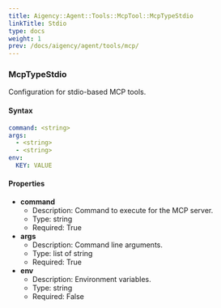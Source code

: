 ```yaml
---
title: Aigency::Agent::Tools::McpTool::McpTypeStdio
linkTitle: Stdio
type: docs
weight: 1
prev: /docs/aigency/agent/tools/mcp/
---
```


### McpTypeStdio
Configuration for stdio-based MCP tools.

#### Syntax
```yaml
command: <string>
args:
  - <string>
  - <string>
env:
  KEY: VALUE
```

#### Properties

- **command**
  - Description: Command to execute for the MCP server.
  - Type: string
  - Required: True
- **args**
  - Description: Command line arguments.
  - Type: list of string
  - Required: True
- **env**
  - Description: Environment variables.
  - Type: string
  - Required: False